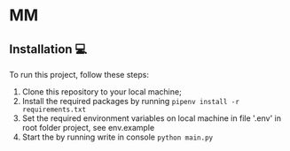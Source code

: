 # MM
## Installation 💻
To run this project, follow these steps:

1. Clone this repository to your local machine;
2. Install the required packages by running ```pipenv install -r requirements.txt```
3. Set the required environment variables on local machine in file '.env' in root folder  project, see env.example
4. Start the  by running write in console ```python main.py```


